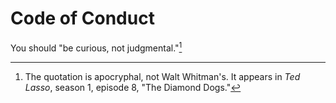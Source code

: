 <!--
Copyright (c) 2022 Eikloof
SPDX-License-Identifier: BSD-2-Clause-Patent
-->
# Code of Conduct

You should "be curious, not judgmental."[^0]

[^0]: The quotation is apocryphal, not Walt Whitman's. It appears in *Ted Lasso*, season 1, episode 8, "The Diamond Dogs."
